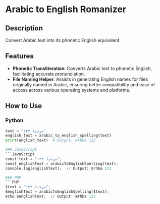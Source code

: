 # Arabic to English Romanizer

## Description
Convert Arabic text into its phonetic English equivalent. 

## Features
- **Phonetic Transliteration**: Converts Arabic text to phonetic English, facilitating accurate pronunciation.
- **File Naming Helper**: Assists in generating English names for files originally named in Arabic, ensuring better compatibility and ease of access across various operating systems and platforms.

## How to Use

### Python
   ```python
   text = "مرحبا ١٢٣"
   english_text = arabic_to_english_spelling(text)
   print(english_text)  # Output: mrhba 123

### JavaScript
   ```JavaScript
   const text = "مرحبا ١٢٣";
   const englishText = arabicToEnglishSpelling(text);
   console.log(englishText);  // Output: mrhba 123

### PHP
   ```PHP
   $text = "مرحبا ١٢٣";
   $englishText = arabicToEnglishSpelling($text);
   echo $englishText;  // Output: mrhba 123
